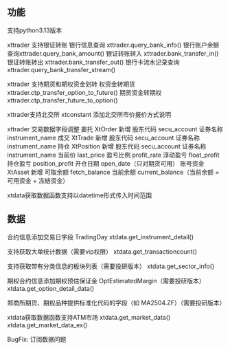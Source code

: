 ## 功能
支持python3.13版本

xttrader 支持银证转账
银行信息查询 xttrader.query_bank_info()
银行账户余额查询xttrader.query_bank_amount()
银证转账转入 xttrader.bank_transfer_in()
银证转账转出 xttrader.bank_transfer_out()
银行卡流水记录查询xttrader.query_bank_transfer_stream()

xttrader 支持期货和期权资金划转
权资金转期货 xttrader.ctp_transfer_option_to_future()
期货资金转期权 xttrader.ctp_transfer_future_to_option()

xttrader支持北交所
xtconstant 添加北交所市价报价方式说明

xttrader 交易数据字段调整
委托 XtOrder 新增
股东代码 secu_account
证券名称 instrument_name
成交 XtTrade 新增
股东代码 secu_account
证券名称 instrument_name
持仓 XtPosition 新增
股东代码 secu_account
证券名称 instrument_name
当前价 last_price
盈亏比例 profit_rate
浮动盈亏 float_profit
持仓盈亏 position_profit
开仓日期 open_date（只对期货可用）
账号资金 XtAsset 新增
可取余额 fetch_balance
当前余额 current_balance（当前余额 = 可用资金 + 冻结资金）

xtdata获取数据函数支持以datetime形式传入时间范围

## 数据
合约信息添加交易日字段 TradingDay
xtdata.get_instrument_detail()

支持获取大单统计数据（需要vip权限）
xtdata.get_transactioncount()

支持获取带有分类信息的板块列表（需要投研版本）
xtdata.get_sector_info()

期权合约信息添加期权预估保证金 OptEstimatedMargin（需要投研版本）
xtdata.get_option_detail_data()

郑商所期货、期权品种提供标准化代码的字段（如 MA2504.ZF）（需要投研版本）

xtdata获取数据函数支持ATM市场
xtdata.get_market_data()
xtdata.get_market_data_ex()

BugFix: 订阅数据问题